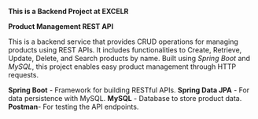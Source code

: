   **This is a Backend Project at EXCELR**

**Product Management REST API**

This is a backend service that provides CRUD operations for managing products using REST APIs.
It includes functionalities to Create, Retrieve, Update, Delete, and Search products by name. 
Built using *Spring Boot* and *MySQL*, this project enables easy product management through HTTP requests.

**Spring Boot** - Framework for building RESTful APIs.
**Spring Data JPA** - For data persistence with MySQL.
**MySQL** - Database to store product data.
**Postman**- For testing the API endpoints.
